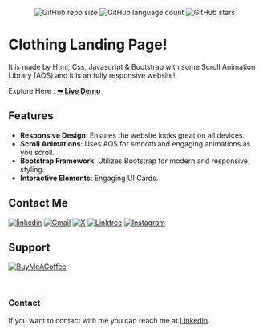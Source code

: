 <div align="center">
  
  ![GitHub repo size](https://img.shields.io/github/repo-size/divyanshdj/Clothing-Landing-Page)
  ![GitHub language count](https://img.shields.io/github/languages/count/divyanshdj/Clothing-Landing-Page)
  ![GitHub stars](https://img.shields.io/github/stars/divyanshdj/Clothing-Landing-Page?style=social)

</div>
<div align="left">

  # Clothing Landing Page!

   It is made by Html, Css, Javascript & Bootstrap with some Scroll Animation Library (AOS) and it is an fully responsive website!

  Explore Here :   <a href="https://clothing-landing-adidas-page.vercel.app/"><strong>➥ Live Demo</strong></a>

## Features

- **Responsive Design**: Ensures the website looks great on all devices.
- **Scroll Animations**: Uses AOS for smooth and engaging animations as you scroll.
- **Bootstrap Framework**: Utilizes Bootstrap for modern and responsive styling.
- **Interactive Elements**: Engaging UI Cards.

</div>

<div align="left">

## Contact Me
  
  [![linkedin](https://img.shields.io/badge/linkedin-0A66C2?style=for-the-badge&logo=linkedin&logoColor=white)](https://www.linkedin.com/in/divyansh-jain-29712726b)
  [![Gmail](https://img.shields.io/badge/Gmail-D14836?style=for-the-badge&logo=gmail&logoColor=white)](mailto:divyanshjain749@gmail.com)
  [![X](https://img.shields.io/badge/X-%23000000.svg?style=for-the-badge&logo=X&logoColor=white)](https://twitter.com/divyansh_dj3)
  [![Linktree](https://img.shields.io/badge/linktree-1de9b6?style=for-the-badge&logo=linktree&logoColor=white)](https://linktr.ee/divyanshdj)
  [![Instagram](https://img.shields.io/badge/Instagram-%23E4405F.svg?style=for-the-badge&logo=Instagram&logoColor=white)](https://www.instagram.com/mr_divyansh_dj/)
  
</div>

## Support

[![BuyMeACoffee](https://img.shields.io/badge/Buy%20Me%20a%20Coffee-ffdd00?style=for-the-badge&logo=buy-me-a-coffee&logoColor=black)](https://buymeacoffee.com/djboss88347) 


<br />

### Contact

If you want to contact with me you can reach me at [Linkedin](https://www.linkedin.com/in/divyansh-jain-29712726b).
